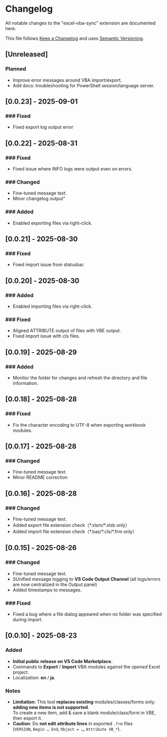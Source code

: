 ﻿# Changelog
All notable changes to the "excel-vba-sync" extension are documented here.

This file follows [Keep a Changelog](https://keepachangelog.com/en/1.1.0/)
and uses [Semantic Versioning](https://semver.org/spec/v2.0.0.html).

## [Unreleased]
### Planned
- Improve error messages around VBA import/export.
- Add docs: troubleshooting for PowerShell session/language server.

## [0.0.23] - 2025-09-01
### ### Fixed
- Fixed export log output error

## [0.0.22] - 2025-08-31
### ### Fixed
- Fixed issue where INFO logs were output even on errors.

### ### Changed
- Fine-tuned message text.
- Minor changelog output"

### ### Added
- Enabled exporting files via right-click.

## [0.0.21] - 2025-08-30
### ### Fixed
- Fixed import issue from statusbar.

## [0.0.20] - 2025-08-30
### ### Added
- Enabled importing files via right-click.

### ### Fixed
- Aligned ATTRIBUTE output of files with VBE output.
- Fixed import issue with cls files.

## [0.0.19] - 2025-08-29
### ### Added
- Monitor the folder for changes and refresh the directory and file information.

## [0.0.18] - 2025-08-28
### ### Fixed
- Fix the character encoding to UTF-8 when exporting workbook modules.

## [0.0.17] - 2025-08-28
### ### Changed
- Fine-tuned message text.
- Minor README correction

## [0.0.16] - 2025-08-28
### ### Changed
- Fine-tuned message text.
- Added export file extension check（\*.xlsm/\*.xlsb only）
- Added import file extension check（\*.bas/\*.cls/\*.frm only）

## [0.0.15] - 2025-08-26
### ### Changed
- Fine-tuned message text.
- SUnified message logging to **VS Code Output Channel** (all logs/errors are now centralized in the Output panel)
- Added timestamps to messages.

### ### Fixed
- Fixed a bug where a file dialog appeared when no folder was specified during import.

## [0.0.10] - 2025-08-23
### Added
- **Initial public release on VS Code Marketplace.**
- Commands to **Export** / **Import** VBA modules against the *opened* Excel project.
- Localization: **en** / **ja**.

### Notes
- **Limitation**: This tool **replaces existing** modules/classes/forms only; **adding new items is not supported**.  
  To create a new item, add & save a blank module/class/form in VBE, then export it.
- **Caution**: Do **not edit attribute lines** in exported `.frm` files  
  (`VERSION`, `Begin … End`, `Object = …`, `Attribute VB_*`).

